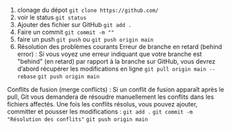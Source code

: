 1. clonage du dépot
`git clone https://github.com/`
2. voir le status
`git status` 
3. Ajouter des fichier sur GitHub
`git add .`
4. Faire un commit 
`git commit -m ""`
5. faire un push
`git push` ou `git push origin main`
6. Résolution des problèmes courants
Erreur de branche en retard (behind error) : Si vous voyez une erreur indiquant que votre branche est "behind" (en retard) par rapport à la branche sur GitHub, vous devrez d’abord récupérer les modifications en ligne 
`git pull origin main --rebase`
`git push origin main`

Conflits de fusion (merge conflicts) : Si un conflit de fusion apparaît après le pull, Git vous demandera de résoudre manuellement les conflits dans les fichiers affectés. Une fois les conflits résolus, vous pouvez ajouter, committer et pousser les modifications :
`git add .`
`git commit -m "Résolution des conflits"`
`git push origin main`